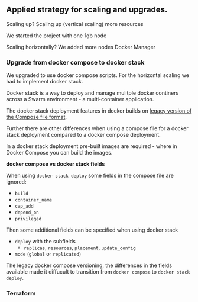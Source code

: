 
## Applied strategy for scaling and upgrades.

Scaling up? Scaling up (vertical scaling) more resources 

We started the project with one 1gb node   

Scaling horizontally?
We added more nodes 
Docker 
Manager 

### Upgrade from docker compose to docker stack

We upgraded to use docker compose scripts. 
For the horizontal scaling we had to implement docker stack. 

Docker stack is a way to deploy and manage mulitple docker continers across a Swarm environment - a multi-container application. 

The docker stack deployment features in docker builds on [legacy version of the Compose file format](https://docs.docker.com/reference/compose-file/).

Further there are other differences when using a compose file for a docker stack deployment compared to a docker compose deployment. 

In a docker stack deployment pre-built images are required - where in Docker Compose you can build the images. 

**docker compose vs docker stack fields**

When using `docker stack deploy` some fields in the compose file are ignored:
- `build`
- `container_name`
- `cap_add`
- `depend_on`
- `privileged`

Then some additional fields can be specified when using docker stack
- `deploy` with the subfields
   - `replicas`, `resources`, `placement`, `update_config`
- `mode` (`global` or `replicated`)


The legacy docker compose versioning, the differences in the fields available made it diffucult to transition from `docker compose` to `docker stack deploy`.


### Terraform


